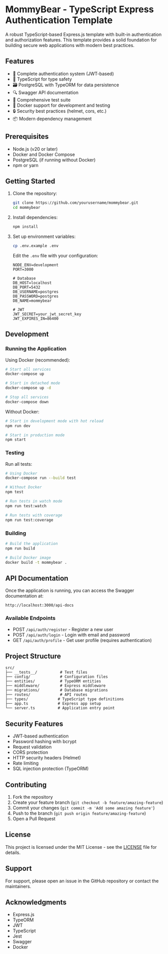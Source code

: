 # MommyBear - TypeScript Express Authentication Template

A robust TypeScript-based Express.js template with built-in authentication and authorization features. This template provides a solid foundation for building secure web applications with modern best practices.

## Features

- 🔐 Complete authentication system (JWT-based)
- 📝 TypeScript for type safety
- 🗃️ PostgreSQL with TypeORM for data persistence
- 🔍 Swagger API documentation
- 🧪 Comprehensive test suite
- 🐳 Docker support for development and testing
- 🔒 Security best practices (helmet, cors, etc.)
- 📦 Modern dependency management

## Prerequisites

- Node.js (v20 or later)
- Docker and Docker Compose
- PostgreSQL (if running without Docker)
- npm or yarn

## Getting Started

1. Clone the repository:
   ```bash
   git clone https://github.com/yourusername/mommybear.git
   cd mommybear
   ```

2. Install dependencies:
   ```bash
   npm install
   ```

3. Set up environment variables:
   ```bash
   cp .env.example .env
   ```
   Edit the `.env` file with your configuration:
   ```env
   NODE_ENV=development
   PORT=3000
   
   # Database
   DB_HOST=localhost
   DB_PORT=5432
   DB_USERNAME=postgres
   DB_PASSWORD=postgres
   DB_NAME=mommybear
   
   # JWT
   JWT_SECRET=your_jwt_secret_key
   JWT_EXPIRES_IN=86400
   ```

## Development

### Running the Application

Using Docker (recommended):
```bash
# Start all services
docker-compose up

# Start in detached mode
docker-compose up -d

# Stop all services
docker-compose down
```

Without Docker:
```bash
# Start in development mode with hot reload
npm run dev

# Start in production mode
npm start
```

### Testing

Run all tests:
```bash
# Using Docker
docker-compose run --build test

# Without Docker
npm test

# Run tests in watch mode
npm run test:watch

# Run tests with coverage
npm run test:coverage
```

### Building

```bash
# Build the application
npm run build

# Build Docker image
docker build -t mommybear .
```

## API Documentation

Once the application is running, you can access the Swagger documentation at:
```
http://localhost:3000/api-docs
```

### Available Endpoints

- POST `/api/auth/register` - Register a new user
- POST `/api/auth/login` - Login with email and password
- GET `/api/auth/profile` - Get user profile (requires authentication)

## Project Structure

```
src/
├── __tests__/          # Test files
├── config/             # Configuration files
├── entities/           # TypeORM entities
├── middleware/         # Express middleware
├── migrations/         # Database migrations
├── routes/             # API routes
├── types/             # TypeScript type definitions
├── app.ts             # Express app setup
└── server.ts          # Application entry point
```

## Security Features

- JWT-based authentication
- Password hashing with bcrypt
- Request validation
- CORS protection
- HTTP security headers (Helmet)
- Rate limiting
- SQL injection protection (TypeORM)

## Contributing

1. Fork the repository
2. Create your feature branch (`git checkout -b feature/amazing-feature`)
3. Commit your changes (`git commit -m 'Add some amazing feature'`)
4. Push to the branch (`git push origin feature/amazing-feature`)
5. Open a Pull Request

## License

This project is licensed under the MIT License - see the [LICENSE](LICENSE) file for details.

## Support

For support, please open an issue in the GitHub repository or contact the maintainers.

## Acknowledgments

- Express.js
- TypeORM
- JWT
- TypeScript
- Jest
- Swagger
- Docker 